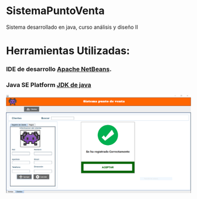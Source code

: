# SistemaPuntoVenta
Sistema desarrollado en java, curso análisis y diseño II

# Herramientas Utilizadas:

### IDE de desarrollo [Apache NetBeans](https://netbeans.apache.org/download/index.html).
### Java SE Platform [JDK de java](https://www.oracle.com/java/technologies/javase-downloads.html)

![](https://github.com/elmergustavo/SistemaPuntoVenta/blob/master/Capturas/1.PNG)
